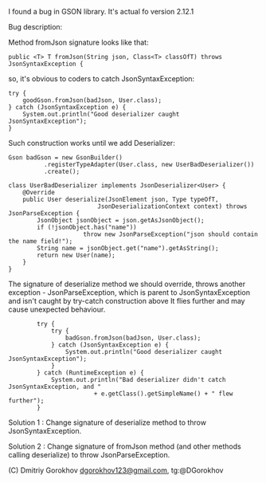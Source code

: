 I found a bug in GSON library. It's actual fo version 2.12.1

Bug description:

Method fromJson signature looks like that:
```
public <T> T fromJson(String json, Class<T> classOfT) throws JsonSyntaxException {
```

so, it's obvious to coders to catch JsonSyntaxException:
```
try {
    goodGson.fromJson(badJson, User.class);
} catch (JsonSyntaxException e) {
    System.out.println("Good deserializer caught JsonSyntaxException");
}
```
Such construction works until we add Deserializer:
```
Gson badGson = new GsonBuilder()
          .registerTypeAdapter(User.class, new UserBadDeserializer())
          .create();

class UserBadDeserializer implements JsonDeserializer<User> {
    @Override
    public User deserialize(JsonElement json, Type typeOfT, 
                         JsonDeserializationContext context) throws JsonParseException {
        JsonObject jsonObject = json.getAsJsonObject();
        if (!jsonObject.has("name")) 
                     throw new JsonParseException("json should contain the name field!");
        String name = jsonObject.get("name").getAsString();
        return new User(name);
    }
}
```
The signature of deserialize method we should override, throws another 
exception - JsonParseException, which is parent to JsonSyntaxException 
and isn't caught by try-catch construction above
It flies further and may cause unexpected behaviour. 

```
        try {
            try {
                badGson.fromJson(badJson, User.class);
            } catch (JsonSyntaxException e) {
                System.out.println("Good deserializer caught JsonSyntaxException");
            }
        } catch (RuntimeException e) {
            System.out.println("Bad deserializer didn't catch JsonSyntaxException, and " 
                        + e.getClass().getSimpleName() + " flew further");
        }
```
Solution 1 : Change signature of deserialize method to throw JsonSyntaxException.

Solution 2 : Change signature of fromJson method (and other methods calling
deserialize) to throw JsonParseException.

(С) Dmitriy Gorokhov dgorokhov123@gmail.com, tg:@DGorokhov

